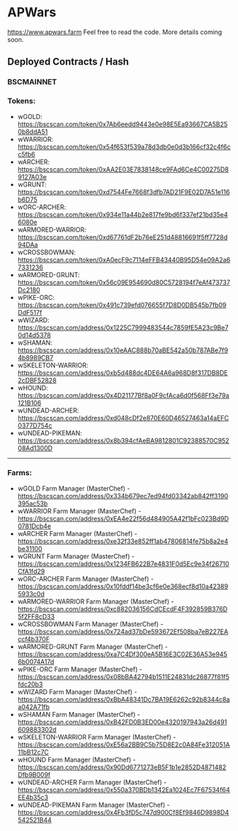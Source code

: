 # APWars 

https://www.apwars.farm Feel free to read the code. More details coming soon.

## Deployed Contracts / Hash

### BSCMAINNET

### Tokens:

- wGOLD: https://bscscan.com/token/0x7Ab6eedd9443e0e98E5Ea93667CA5B250b8ddA51
- wWARRIOR: https://bscscan.com/token/0x54f653f539a78d3db0e0d3b166cf32c4f6cc5fb6
- wARCHER: https://bscscan.com/token/0xAA2E03E7838148ce9FAd6Ce4C00275D89127A03e
- wGRUNT: https://bscscan.com/token/0xd7544Fe7668f3dfb7AD21F9E02D7A51e116b6D75
- wORC-ARCHER: https://bscscan.com/token/0x934e11a44b2e817fe9bd6f337ef21bd35e46080e
- wARMORED-WARRIOR: https://bscscan.com/token/0xd67761dF2b76eE251d48816691f5ff7728d94DAa
- wCROSSBOWMAN: https://bscscan.com/token/0xA0ecF9c7114eFFB43440B95D54e09A2a67331236
- wARMORED-GRUNT: https://bscscan.com/token/0x56c09E954690d80C5728194f7eAf473737Dc2180
- wPIKE-ORC: https://bscscan.com/token/0x491c739efd076655f7D8D0DB545b7fb09DdF517f
- wWIZARD: https://bscscan.com/address/0x1225C7999483544c7859fE5A23c9Be70d14d5378
- wSHAMAN: https://bscscan.com/address/0x10eAAC888b70aBE542a50b787ABe7f94b8989CB7
- wSKELETON-WARRIOR: https://bscscan.com/address/0xb5d488dc4DE64A6a968D8f317DB8DE2cDBF52828
- wHOUND: https://bscscan.com/address/0x4D21177Bf8a0F9cfAca6d0f568Ff3e79a121B106
- wUNDEAD-ARCHER: https://bscscan.com/address/0xd048cDf2e870E60D46527463a14aEFC0377D754c
- wUNDEAD-PIKEMAN: https://bscscan.com/address/0x8b394cfAeBA9812801C92388570C95208Ad1300D


------------


### Farms:

- wGOLD Farm Manager (MasterChef) - https://bscscan.com/address/0x334b679ec7ed94fd03342ab842ff3190395ac53b
- wWARRIOR Farm Manager (MasterChef) - https://bscscan.com/address/0xEA4e22f56d484905A42f1bFc023Bd9D0781Dcb4e
- wARCHER Farm Manager (MasterChef) - https://bscscan.com/address/0xe32f33e852ff1ab47806814fe75b8a2e4be31100
- wGRUNT Farm Manager (MasterChef) - https://bscscan.com/address/0x1234FB622B7e4831F0d5Ec9e34f26710CfA1fd29
- wORC-ARCHER Farm Manager (MasterChef) - https://bscscan.com/address/0x10fddf14be3cf6e0e368ecf8d10a423895933c0d
- wARMORED-WARRIOR Farm Manager (MasterChef) - https://bscscan.com/address/0xc882036156CdCEcdF4F392859B376D5f2FF8cD33
- wCROSSBOWMAN Farm Manager (MasterChef) - https://bscscan.com/address/0x724ad37bDe593672Ef508ba7eB227EAccf4b370F
- wARMORED-GRUNT Farm Manager (MasterChef) - https://bscscan.com/address/0xa7C4Df300eA5B16E3C02E36A53e9456b0074A17d
- wPIKE-ORC Farm Manager (MasterChef) - https://bscscan.com/address/0x08bBA42794b1511E24831dc26877f81f5fdc20b3
- wWIZARD Farm Manager (MasterChef) - https://bscscan.com/address/0xBbA48341Dc7BA19E6262c92b8344c8aa042A71fb
- wSHAMAN Farm Manager (MasterChef) - https://bscscan.com/address/0xB42FD0B3ED00e4320197943a26d491609883302d
- wSKELETON-WARRIOR Farm Manager (MasterChef) - https://bscscan.com/address/0xE56a2BB9C5b75D8E2c0A84Fe312051A11bB12c7C
- wHOUND Farm Manager (MasterChef) - https://bscscan.com/address/0x90Dd6771273eB5F1b1e2852D4871482Dfb9B009f
- wUNDEAD-ARCHER Farm Manager (MasterChef) - https://bscscan.com/address/0x550a370BDb1342Ea1024Ec7F67534f64EE4b35c3
- wUNDEAD-PIKEMAN Farm Manager (MasterChef) - https://bscscan.com/address/0x4Fb3fD5c747d900Cf8Ef9846D9898D4542521B44